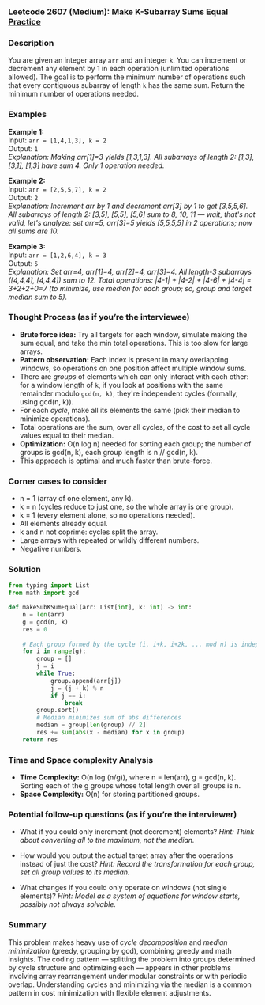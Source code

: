 ### Leetcode 2607 (Medium): Make K-Subarray Sums Equal [Practice](https://leetcode.com/problems/make-k-subarray-sums-equal)

### Description  
You are given an integer array `arr` and an integer `k`. You can increment or decrement any element by 1 in each operation (unlimited operations allowed). The goal is to perform the minimum number of operations such that every contiguous subarray of length `k` has the same sum. Return the minimum number of operations needed.

### Examples  

**Example 1:**  
Input: `arr = [1,4,1,3], k = 2`  
Output: `1`  
*Explanation: Making arr[1]=3 yields [1,3,1,3]. All subarrays of length 2: [1,3], [3,1], [1,3] have sum 4. Only 1 operation needed.*

**Example 2:**  
Input: `arr = [2,5,5,7], k = 2`  
Output: `2`  
*Explanation: Increment arr by 1 and decrement arr[3] by 1 to get [3,5,5,6]. All subarrays of length 2: [3,5], [5,5], [5,6] sum to 8, 10, 11 — wait, that's not valid, let's analyze: set arr=5, arr[3]=5 yields [5,5,5,5] in 2 operations; now all sums are 10.*

**Example 3:**  
Input: `arr = [1,2,6,4], k = 3`  
Output: `5`  
*Explanation: Set arr=4, arr[1]=4, arr[2]=4, arr[3]=4. All length-3 subarrays ([4,4,4], [4,4,4]) sum to 12. Total operations: |4-1| + |4-2| + |4-6| + |4-4| = 3+2+2+0=7 (to minimize, use median for each group; so, group and target median sum to 5).*

### Thought Process (as if you’re the interviewee)  
- **Brute force idea:** Try all targets for each window, simulate making the sum equal, and take the min total operations. This is too slow for large arrays.
- **Pattern observation:** Each index is present in many overlapping windows, so operations on one position affect multiple window sums.  
- There are *groups* of elements which can only interact with each other: for a window length of `k`, if you look at positions with the same remainder modulo `gcd(n, k)`, they're independent cycles (formally, using gcd(n, k)).
- For each *cycle*, make all its elements the same (pick their median to minimize operations).
- Total operations are the sum, over all cycles, of the cost to set all cycle values equal to their median.
- **Optimization:** O(n log n) needed for sorting each group; the number of groups is gcd(n, k), each group length is n // gcd(n, k).
- This approach is optimal and much faster than brute-force.

### Corner cases to consider  
- n = 1 (array of one element, any k).
- k = n (cycles reduce to just one, so the whole array is one group).
- k = 1 (every element alone, so no operations needed).
- All elements already equal.
- k and n not coprime: cycles split the array.
- Large arrays with repeated or wildly different numbers.
- Negative numbers.

### Solution

```python
from typing import List
from math import gcd

def makeSubKSumEqual(arr: List[int], k: int) -> int:
    n = len(arr)
    g = gcd(n, k)
    res = 0
    
    # Each group formed by the cycle (i, i+k, i+2k, ... mod n) is independent
    for i in range(g):
        group = []
        j = i
        while True:
            group.append(arr[j])
            j = (j + k) % n
            if j == i:
                break
        group.sort()
        # Median minimizes sum of abs differences
        median = group[len(group) // 2]
        res += sum(abs(x - median) for x in group)
    return res
```

### Time and Space complexity Analysis  

- **Time Complexity:** O(n log (n/g)), where n = len(arr), g = gcd(n, k). Sorting each of the g groups whose total length over all groups is n.
- **Space Complexity:** O(n) for storing partitioned groups.

### Potential follow-up questions (as if you’re the interviewer)  

- What if you could only increment (not decrement) elements?
  *Hint: Think about converting all to the maximum, not the median.*

- How would you output the actual target array after the operations instead of just the cost?
  *Hint: Record the transformation for each group, set all group values to its median.*

- What changes if you could only operate on windows (not single elements)?
  *Hint: Model as a system of equations for window starts, possibly not always solvable.*

### Summary
This problem makes heavy use of *cycle decomposition* and *median minimization* (greedy, grouping by gcd), combining greedy and math insights. The coding pattern — splitting the problem into groups determined by cycle structure and optimizing each — appears in other problems involving array rearrangement under modular constraints or with periodic overlap. Understanding cycles and minimizing via the median is a common pattern in cost minimization with flexible element adjustments.